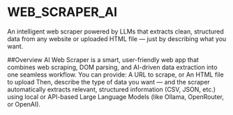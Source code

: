 ﻿# WEB_SCRAPER_AI
An intelligent web scraper powered by LLMs that extracts clean, structured data from any website or uploaded HTML file — just by describing what you want.

##Overview
AI Web Scraper is a smart, user-friendly web app that combines web scraping, DOM parsing, and AI-driven data extraction into one seamless workflow.
You can provide:
A URL to scrape, or
An HTML file to upload
Then, describe the type of data you want — and the scraper automatically extracts relevant, structured information (CSV, JSON, etc.) using local or API-based Large Language Models (like Ollama, OpenRouter, or OpenAI).



